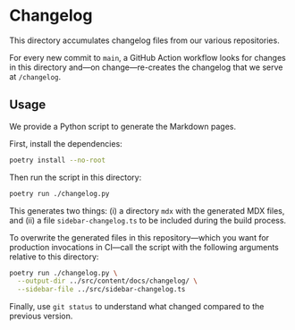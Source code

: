 # Changelog

This directory accumulates changelog files from our various repositories.

For every new commit to `main`, a GitHub Action workflow looks for changes in
this directory and—on change—re-creates the changelog that we serve at
`/changelog`.

## Usage

We provide a Python script to generate the Markdown pages.

First, install the dependencies:

```sh
poetry install --no-root
```

Then run the script in this directory:

```sh
poetry run ./changelog.py
```

This generates two things: (i) a directory `mdx` with the generated MDX files,
and (ii) a file `sidebar-changelog.ts` to be included during the build process.

To overwrite the generated files in this repository—which you want for
production invocations in CI—call the script with the following arguments
relative to this directory:

```sh
poetry run ./changelog.py \
  --output-dir ../src/content/docs/changelog/ \
  --sidebar-file ../src/sidebar-changelog.ts
```

Finally, use `git status` to understand what changed compared to the previous
version.
